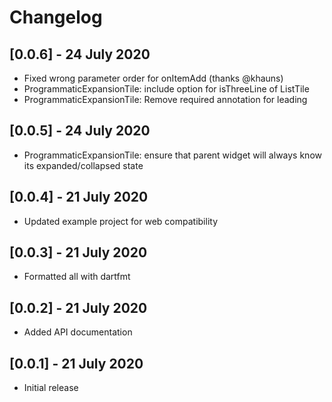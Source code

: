 # Changelog

## [0.0.6] - 24 July 2020

* Fixed wrong parameter order for onItemAdd (thanks @khauns)
* ProgrammaticExpansionTile: include option for isThreeLine of ListTile
* ProgrammaticExpansionTile: Remove required annotation for leading

## [0.0.5] - 24 July 2020

* ProgrammaticExpansionTile: ensure that parent widget will always know its expanded/collapsed state

## [0.0.4] - 21 July 2020

* Updated example project for web compatibility

## [0.0.3] - 21 July 2020
 
* Formatted all with dartfmt
 
## [0.0.2] - 21 July 2020

* Added API documentation

## [0.0.1] - 21 July 2020

* Initial release
